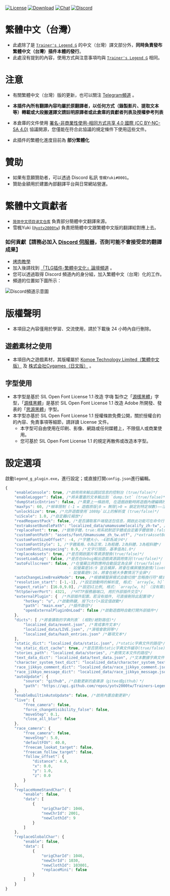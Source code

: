 [![License](https://mirrors.creativecommons.org/presskit/buttons/88x31/svg/by-nc-sa.svg)](https://creativecommons.org/licenses/by-nc-sa/4.0/deed.zh)
[![Download](https://img.shields.io/github/v/release/yotv2000tw/Trainers-Legend-G-TRANS-zh-tw?color=blue&logoColor=white&label=Download&logo=DocuSign)](https://github.com/yotv2000tw/Trainers-Legend-G-TRANS-zh-tw/releases/latest)
[![Chat](https://img.shields.io/badge/Join-QQ%E9%A2%91%E9%81%93-blue?logo=tencent-qq&logoColor=white)](https://qun.qq.com/qqweb/qunpro/share?_wv=3&_wwv=128&inviteCode=1olqdK&from=246610&biz=ka)
[![Discord](https://img.shields.io/discord/811185992198389800?color=blue&label=Discord&logo=Discord&logoColor=white)](https://discord.com/invite/umaconnect)
# 繁體中文（台灣）
- 此處除了是 [`Trainer's Legend G`](https://github.com/MinamiChiwa/Trainers-Legend-G) 的中文（台灣）譯文部分外，**同時負責發布繁體中文（台灣）插件本體的發行**。
- 此處沒有提到的內容，使用方式與注意事項均與 [`Trainer's Legend G`](https://github.com/MinamiChiwa/Trainers-Legend-G) 相同。

# 注意
- 有關繁體中文（台灣）版的更新，也可以關注 [Telegram頻道](https://t.me/TLG_zh_tw/) 。
- **本插件內所有翻譯內容均屬於原翻譯者，以任何方式（錄製影片、提取文本等）轉載或大段搬運譯文請註明原譯者或此倉庫的貢獻者列表及授權參考列表**
- 本倉庫的文件使用 [署名-非商業性使用-相同方式共享 4.0 國際 (CC BY-NC-SA 4.0)](https://creativecommons.org/licenses/by-nc-sa/4.0/deed.zh_TW) 協議開源，您僅能在符合此協議的規定條件下使用這些文件。

- 此插件的繁體化進度目前為 **部分繁體化**

# 贊助

- 如果有意願贊助者，可以透過 Discord 私訊 `雪楓Yuki#0001`。
- 贊助金額用於建置內部翻譯平台與日常網站營運。

# 繁體中文貢獻者
- [`简体中文项目译文仓库`](https://github.com/MinamiChiwa/Trainers-Legend-G-TRANS) 負責部分簡體中文翻譯來源。
- 雪楓Yuki ([`@yotv2000tw`](https://github.com/yotv2000tw)) 負責把簡體中文跟繁體中文版的翻譯給對應上去。

### 如何貢獻【請務必加入 [Discord 伺服器](https://discord.com/invite/umaconnect)，否則可能不會接受您的翻譯成果】

- [烤肉教學](https://docs.qq.com/doc/DYk1Ia3h4UHRocGVJ)
- 加入後請找到 [「TLG插件-繁體中文化」論壇頻道](https://discord.com/channels/811185992198389800/1030943310799454269) 。
- 您可以透過取得 Discord 頻道內的身分組，加入繁體中文（台灣）化的工作。
- 頻道的位置如下圖所示：

![Discord頻道示意圖](https://i.imgur.com/1gCVntG.png)

# 版權聲明

- 本項目之內容僅用於學習、交流使用，請於下載後 24 小時內自行刪除。

## 遊戲素材之使用

- 本項目內之遊戲素材，其版權屬於 [Komoe Technology Limited（繁體中文版）](https://www.komoejoy-sea.com/) 及 [株式会社Cygames（日文版）](https://www.cygames.co.jp/) 。

## 字型使用

- 本字型是基於 SIL Open Font License 1.1 改造 字嗨 製作之「[源樣黑體](https://github.com/ButTaiwan/genyog-font/)」字型，「[源樣黑體](https://github.com/ButTaiwan/genyog-font/)」是基於 SIL Open Font License 1.1 改造 Adobe 所開發、發表的「[思源黑體](https://github.com/adobe-fonts/source-han-sans/)」字型。
- 本字型亦基於 SIL Open Font License 1.1 授權條款免費公開，關於授權合約的內容、免責事項等細節，請詳讀 License 文件。
    - 本字型可自由使用在印刷、影像、網路或任何媒體上，不限個人或商業使用。
    - 您可基於 SIL Open Font License 1.1 的規定再散佈或改造本字型。

# 設定選項

啟動`legend_g_plugin.exe`，進行設定；或直接打開`config.json`進行編輯。
```javascript
{
    "enableConsole": true, /*啟用用來輸出調試信息的控制台 (true/false)*/
    "enableLogger": false, /*將未覆蓋的文本輸出到 `dump.txt` (true/false)*/
    "dumpStaticEntries": false, /*需要上一條啟用, 在遊戲啟動時將遊戲內硬編碼的文本條目輸出到 `dump.txt`*/
    "maxFps": 60, /*幀率限制 (-1 = 遊戲原版|0 = 無限|>0 = 鎖定到特定幀數)——注: 垂直同步已開啟*/
    "unlockSize": true, /*允許遊戲使用`1080p`以上的解析度 (true/false)*/
    "uiScale": 1.0, /*自定義UI縮放*/
    "readRequestPack": false, /*是否讀取客戶端發送包信息，開啟此功能可在命令行中輸入reboot快速重啟遊戲(true/false)*/
    "extraAssetBundlePath": "localized_data/umamusumelocalify_zh-tw", /*圖片等資源替換包的路徑（需要用unity打包，一般情況下請不要改動此項）*/
    "replaceFont": true, /*替換字體，true:用系統默認字體或自定義字體替換；false：使用遊戲原字體*/
    "customFontPath": "assets/font/Umamusume_zh_tw.otf", /*extraAssetBundlePath項設定的資源包內的字體路徑：自定義字體*/
    "customFontSizeOffset": -4, /*字體大小，-4即為減少4*/
    "customFontStyle": 1, /*字體風格，0為正常，1為粗體，2為斜體，3為粗斜體*/
    "customFontLinespacing": 0.9, /*文字行間距，基準值為1.0*/
    "replaceAssets": true, /*是否開啟圖片等資源替換(true/false)*/
    "assetLoadLog": false, /*是否在debug輸出遊戲資源調用情況(true/false)*/
    "autoFullscreen": false, /*在螢幕比例對應時自動設定為全屏 (true/false)
                            - 如螢幕是16:9 並且橫屏，將會在橫屏播放劇情/live時全屏
                            - 如螢幕是9:16，將會在絕大多數情況下全屏*/
    "autoChangeLineBreakMode": true, /*根據橫豎屏模式自動切換"忽略換行符"模式*/
    "resolution_start": [-1,-1], /*設定啟動時的解析度, 格式: `array[w, h]`（[-1,-1]為默認）*/
    "aspect_ratio": [16.0,9.0], /*設定UI比例, 格式: `array[w, h]`（沒有需求可以不填）*/
    "httpServerPort": 4321,  /*HTTP服務器端口, 用於外部插件交互*/
    "externalPlugin": {  /*外部插件配置。若沒有插件, 可直接刪除此配置項*/
        "hotkey": "u", /*啟動熱鍵, 按下ctrl+設定值啟動*/
        "path": "main.exe", /*插件路徑*/
        "openExternalPluginOnLoad": false /*啟動遊戲時自動打開外部插件*/
    },
    "dicts": [ /*將會讀取的字典列表` (相對/絕對路徑)*/
        "localized_data/event.json", /*育成事件文本*/
        "localized_data/LIVE.json", /*演唱會歌詞等*/
        "localized_data/hash_entries.json" /*雜項文本*/
    ],
    "static_dict": "localized_data/static.json", /*static字典文件的路徑*/
    "no_static_dict_cache": true, /*是否禁用static字典文件緩存(true/false)*/
    "stories_path": "localized_data/stories", /*劇情文本文件的路徑*/
    "text_data_dict": "localized_data/text_data.json", /*文本數據字典文件的路徑*/
    "character_system_text_dict": "localized_data/character_system_text.json", /*角色系統文本字典文件的路徑*/
    "race_jikkyo_comment_dict": "localized_data/race_jikkyo_comment.json", /*比賽實況評論字典文件的路徑*/
    "race_jikkyo_message_dict": "localized_data/race_jikkyo_message.json", /*比賽實況信息字典文件的路徑*/ 
    "autoUpdate": {
        "source": "github", /*自動更新的倉庫源（gitee或github）*/
        "path": "https://api.github.com/repos/yotv2000tw/Trainers-Legend-G-TRANS-zh-tw/releases/latest" /*自動更新的抓取地址*/
    },
    "enableBuiltinAutoUpdate": false, /*啟用內置自動更新*/
    "live": {
        "free_camera": false,
        "force_changeVisibility_false": false,
        "moveStep": 0.1,
        "close_all_blur": false
    },
    "race_camera": {
        "free_camera": false,
        "moveStep": 5.0,
        "defaultFOV": 40.0,
        "freecam_lookat_target": false,
        "freecam_follow_target": false,
        "follow_offset": {
            "distance": 4.0,
            "x": 0.0,
            "y": 1.0,
            "z": 0.0
        }
    },
    "replaceHomeStandChar": {
        "enable": false,
        "data": [
            {
                "origCharId": 1046,
                "newChrId": 2001,
                "newClothId": 9
            }
        ]
    },
    "replaceGlobalChar": {
        "enable": false,
        "data": [
            {
                "origCharId": 1046,
                "newChrId": 1030,
                "newClothId": 103001,
                "replaceMini": false
            }
        ]
    }
}
```